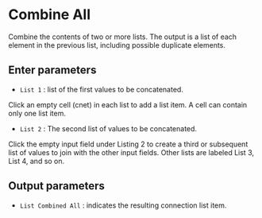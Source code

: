 # Combine All

Combine the contents of two or more lists. The output is a list of each element in the previous list, including possible duplicate elements.

## Enter parameters

- `List 1` : list of the first values to be concatenated.

Click an empty cell (cnet) in each list to add a list item. A cell can contain only one list item.

- `List 2` : The second list of values to be concatenated.

Click the empty input field under Listing 2 to create a third or subsequent list of values to join with the other input fields. Other lists are labeled List 3, List 4, and so on.

## Output parameters

- `List Combined All` : indicates the resulting connection list item.
